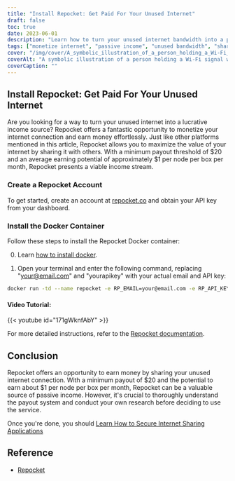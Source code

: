 ```yaml
---
title: "Install Repocket: Get Paid For Your Unused Internet"
draft: false
toc: true
date: 2023-06-01
description: "Learn how to turn your unused internet bandwidth into a passive income stream by sharing it with others."
tags: ["monetize internet", "passive income", "unused bandwidth", "share internet", "earn money", "internet connection", "peer-to-peer", "Repocket", "EarnApp", "HoneyGain", "VPN", "scraping purposes", "payout options", "money orders", "BTC", "LTC", "MATIC", "earnings", "flexibility", "api key", "earn money from unused internet", "monetize internet connection", "passive income from sharing internet", "earn money effortlessly", "minimum payout threshold", "average earning potential", "Repocket Docker container", "Repocket documentation", "thoroughly understand payout system", "conduct research before using"]
cover: "/img/cover/A_symbolic_illustration_of_a_person_holding_a_Wi-Fi_signal.png"
coverAlt: "A symbolic illustration of a person holding a Wi-Fi signal with money symbols flowing into their pocket."
coverCaption: ""
---
```


## Install Repocket: Get Paid For Your Unused Internet

Are you looking for a way to turn your unused internet into a lucrative income source? Repocket offers a fantastic opportunity to monetize your internet connection and earn money effortlessly. Just like other platforms mentioned in this article, Repocket allows you to maximize the value of your internet by sharing it with others. With a minimum payout threshold of $20 and an average earning potential of approximately $1 per node per box per month, Repocket presents a viable income stream. 

### Create a Repocket Account
To get started, create an account at [repocket.co](https://link.repocket.co/raqc) and obtain your API key from your dashboard.

### Install the Docker Container
Follow these steps to install the Repocket Docker container:

0. Learn [how to install docker](https://simeononsecurity.com/other/creating-profitable-low-powered-crypto-miners/#installing-docker).

1. Open your terminal and enter the following command, replacing "your@email.com" and "yourapikey" with your actual email and API key:
```bash
docker run -td --name repocket -e RP_EMAIL=your@email.com -e RP_API_KEY=yourapikey -d --restart=always repocket/repocket
```

#### Video Tutorial:

{{< youtube id="171gWknfAbY" >}}

For more detailed instructions, refer to the [Repocket documentation](https://link.repocket.co/raqc).

## Conclusion
Repocket offers an opportunity to earn money by sharing your unused internet connection. With a minimum payout of $20 and the potential to earn about $1 per node per box per month, Repocket can be a valuable source of passive income. However, it's crucial to thoroughly understand the payout system and conduct your own research before deciding to use the service.

Once you're done, you should [Learn How to Secure Internet Sharing Applications](https://simeononsecurity.com/other/how-to-secure-internet-sharing-applications/)

## Reference
- [Repocket](https://link.repocket.co/raqc)